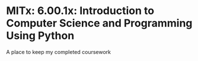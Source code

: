 # MITx: 6.00.1x: Introduction to Computer Science and Programming Using Python

A place to keep my completed coursework